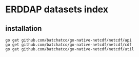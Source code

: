 # ERDDAP datasets index


## installation
```
go get github.com/batchatco/go-native-netcdf/netcdf/api
go get github.com/batchatco/go-native-netcdf/netcdf/cdf
go get github.com/batchatco/go-native-netcdf/netcdf/util

```
